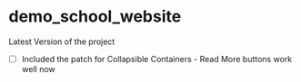 # demo_school_website

Latest Version of the project

- [ ] Included the patch for Collapsible Containers - Read More buttons work well now
